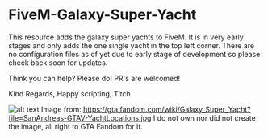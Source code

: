 # FiveM-Galaxy-Super-Yacht

This resource adds the galaxy super yachts to FiveM. It is in very early stages and only adds the one single yacht in the top left corner. There are no configuration files as of yet due to early stage of development so please check back soon for updates. 

Think you can help? Please do! PR's are welcomed!

Kind Regards, Happy scripting, Titch


![alt text](https://vignette.wikia.nocookie.net/gtawiki/images/a/ab/SanAndreas-GTAV-YachtLocations.jpg/revision/latest/scale-to-width-down/1000?cb=20160726175555 "")
Image from: https://gta.fandom.com/wiki/Galaxy_Super_Yacht?file=SanAndreas-GTAV-YachtLocations.jpg I do not own nor did not create the image, all right to GTA Fandom for it.
